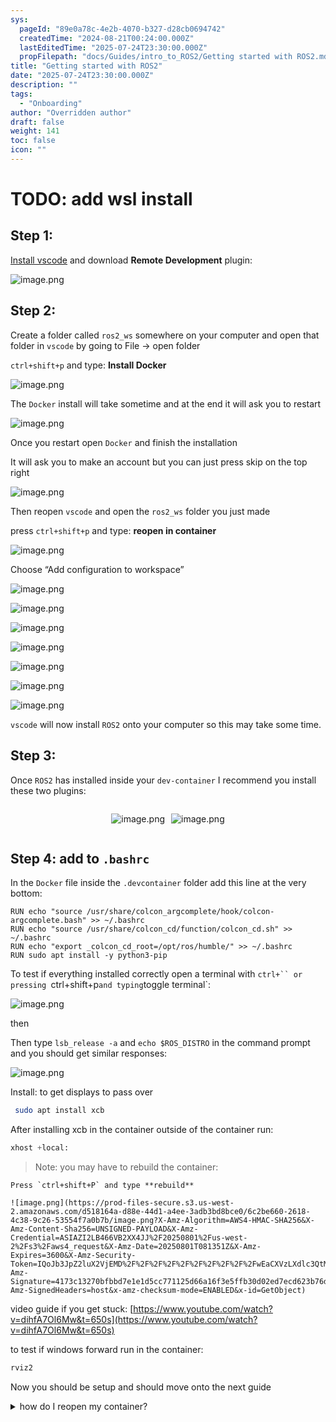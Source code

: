 ```yaml
---
sys:
  pageId: "89e0a78c-4e2b-4070-b327-d28cb0694742"
  createdTime: "2024-08-21T00:24:00.000Z"
  lastEditedTime: "2025-07-24T23:30:00.000Z"
  propFilepath: "docs/Guides/intro_to_ROS2/Getting started with ROS2.md"
title: "Getting started with ROS2"
date: "2025-07-24T23:30:00.000Z"
description: ""
tags:
  - "Onboarding"
author: "Overridden author"
draft: false
weight: 141
toc: false
icon: ""
---
```


# TODO: add wsl install

## Step 1:

[Install vscode](https://code.visualstudio.com/download) and download **Remote Development** plugin:

![image.png](https://prod-files-secure.s3.us-west-2.amazonaws.com/d518164a-d88e-44d1-a4ee-3adb3bd8bce0/efb52993-1881-4a40-b95e-6f020334f022/image.png?X-Amz-Algorithm=AWS4-HMAC-SHA256&X-Amz-Content-Sha256=UNSIGNED-PAYLOAD&X-Amz-Credential=ASIAZI2LB466Z3WCNAYY%2F20250801%2Fus-west-2%2Fs3%2Faws4_request&X-Amz-Date=20250801T081347Z&X-Amz-Expires=3600&X-Amz-Security-Token=IQoJb3JpZ2luX2VjEMD%2F%2F%2F%2F%2F%2F%2F%2F%2F%2FwEaCXVzLXdlc3QtMiJIMEYCIQCeB9jFchp8TkTUiJckculDu%2BfqF302PrrMJ2Fr6ipq7wIhAM1Mzn%2BHePdSoir5JD%2FtQjk7D2VmKhxIfIb%2F3MIz2xtJKogECOn%2F%2F%2F%2F%2F%2F%2F%2F%2F%2FwEQABoMNjM3NDIzMTgzODA1Igzky3kDnZYqPjhd7Qcq3AOkHDVKHRU90bIX7URwJM6ffwfNC2l2mly55S4WjEdqJcku%2BIZHQfTNMf9E6qKqg6Aa5WpSOOSw4oliS%2Fo%2B1iB8uxYanY5WxfVvrLPjoTSE4%2FqpTEFsUgxNtDu%2Fg3tQAYLBQgm3OKyoc2D9noKZ0JUChqNhmy0R%2FFN42ylSL2WaIH7xKq2%2B9fPgmTpXoszxdr61Wk7H2EoYIT6scqS4KySHAfjgQU9GZFLEKE6JObl1l5owcr3RYcf5liX6eWLQhgp2Xkwnz1buU%2BrRi0EQfePMy7SPhF4rh5yl3aDkS%2FPjlEUg%2BmLBshIDhx6zIOk0w2%2BgpS3Cyqco9112p0Rk4bdXD%2B2bXbJrG6SR4GLbJS62Yd5d47QUQq6WSkbBqyhwYb3GSVKxGJFFhXJq%2Fo3vpqifLrW6EIXudjDz9Vg5S2nR5P4SkiqVZcBFV2%2B2f25d23YE6D5Pbg68Zlabr1QOHgw1YlMnjOiJoPZjKE5l2sZC0hSVCu%2F%2F6o%2FDyCAml2wPBlxg6PaI2pgmno5zJmy3lPMgODtJmR6rS5loAbvE0g0wYvMCBkvawFM5nc2Ey2D0HQxipMj4UkaE9MPfhb8QG5BPkPTHhrMnLfjYOw0J6xbp%2FXTJHTXQXCY4kKRpijDC67HEBjqkAYNdWAvnAtfE9x%2FMB2ZUlRO97G2bV7XpuoWKtX%2FLBuGVa1atzYKbFs2IL5VZEo3x5d5Y5SUC1Z8GNbKgEWDyRzwhSq53o5FbBvsJ5pycXsrmHS%2BSqXAWnRPOwwj83HYwZF77YEC9mkQU1ExR7bnRTU1nzw3s%2FiKRoXBxHb%2FyPmFqgs9g37OyBDSTr8OAEVSJXmM3Qnk131GylOlnaBiDxraEQe%2Bp&X-Amz-Signature=5711f1cdc610a35ebb71dfee3650a6f5b69e3e9905ad556432fdd4a97ca1a1ac&X-Amz-SignedHeaders=host&x-amz-checksum-mode=ENABLED&x-id=GetObject)

## Step 2:

Create a folder called `ros2_ws` somewhere on your computer and open that folder in `vscode` by going to File → open folder 

`ctrl+shift+p` and type: **Install Docker**

![image.png](https://prod-files-secure.s3.us-west-2.amazonaws.com/d518164a-d88e-44d1-a4ee-3adb3bd8bce0/2269dc0e-1cd5-47ff-bceb-c04ad9b2eab0/image.png?X-Amz-Algorithm=AWS4-HMAC-SHA256&X-Amz-Content-Sha256=UNSIGNED-PAYLOAD&X-Amz-Credential=ASIAZI2LB466Z3WCNAYY%2F20250801%2Fus-west-2%2Fs3%2Faws4_request&X-Amz-Date=20250801T081347Z&X-Amz-Expires=3600&X-Amz-Security-Token=IQoJb3JpZ2luX2VjEMD%2F%2F%2F%2F%2F%2F%2F%2F%2F%2FwEaCXVzLXdlc3QtMiJIMEYCIQCeB9jFchp8TkTUiJckculDu%2BfqF302PrrMJ2Fr6ipq7wIhAM1Mzn%2BHePdSoir5JD%2FtQjk7D2VmKhxIfIb%2F3MIz2xtJKogECOn%2F%2F%2F%2F%2F%2F%2F%2F%2F%2FwEQABoMNjM3NDIzMTgzODA1Igzky3kDnZYqPjhd7Qcq3AOkHDVKHRU90bIX7URwJM6ffwfNC2l2mly55S4WjEdqJcku%2BIZHQfTNMf9E6qKqg6Aa5WpSOOSw4oliS%2Fo%2B1iB8uxYanY5WxfVvrLPjoTSE4%2FqpTEFsUgxNtDu%2Fg3tQAYLBQgm3OKyoc2D9noKZ0JUChqNhmy0R%2FFN42ylSL2WaIH7xKq2%2B9fPgmTpXoszxdr61Wk7H2EoYIT6scqS4KySHAfjgQU9GZFLEKE6JObl1l5owcr3RYcf5liX6eWLQhgp2Xkwnz1buU%2BrRi0EQfePMy7SPhF4rh5yl3aDkS%2FPjlEUg%2BmLBshIDhx6zIOk0w2%2BgpS3Cyqco9112p0Rk4bdXD%2B2bXbJrG6SR4GLbJS62Yd5d47QUQq6WSkbBqyhwYb3GSVKxGJFFhXJq%2Fo3vpqifLrW6EIXudjDz9Vg5S2nR5P4SkiqVZcBFV2%2B2f25d23YE6D5Pbg68Zlabr1QOHgw1YlMnjOiJoPZjKE5l2sZC0hSVCu%2F%2F6o%2FDyCAml2wPBlxg6PaI2pgmno5zJmy3lPMgODtJmR6rS5loAbvE0g0wYvMCBkvawFM5nc2Ey2D0HQxipMj4UkaE9MPfhb8QG5BPkPTHhrMnLfjYOw0J6xbp%2FXTJHTXQXCY4kKRpijDC67HEBjqkAYNdWAvnAtfE9x%2FMB2ZUlRO97G2bV7XpuoWKtX%2FLBuGVa1atzYKbFs2IL5VZEo3x5d5Y5SUC1Z8GNbKgEWDyRzwhSq53o5FbBvsJ5pycXsrmHS%2BSqXAWnRPOwwj83HYwZF77YEC9mkQU1ExR7bnRTU1nzw3s%2FiKRoXBxHb%2FyPmFqgs9g37OyBDSTr8OAEVSJXmM3Qnk131GylOlnaBiDxraEQe%2Bp&X-Amz-Signature=b574833d6f47537cbdb8958e290aacd95b111ccae2831fd2f17d4923bc98e0fb&X-Amz-SignedHeaders=host&x-amz-checksum-mode=ENABLED&x-id=GetObject)

The `Docker` install will take sometime and at the end it will ask you to restart

![image.png](https://prod-files-secure.s3.us-west-2.amazonaws.com/d518164a-d88e-44d1-a4ee-3adb3bd8bce0/ed233f78-be33-4b1f-b89c-9c346c0e961e/image.png?X-Amz-Algorithm=AWS4-HMAC-SHA256&X-Amz-Content-Sha256=UNSIGNED-PAYLOAD&X-Amz-Credential=ASIAZI2LB466Z3WCNAYY%2F20250801%2Fus-west-2%2Fs3%2Faws4_request&X-Amz-Date=20250801T081347Z&X-Amz-Expires=3600&X-Amz-Security-Token=IQoJb3JpZ2luX2VjEMD%2F%2F%2F%2F%2F%2F%2F%2F%2F%2FwEaCXVzLXdlc3QtMiJIMEYCIQCeB9jFchp8TkTUiJckculDu%2BfqF302PrrMJ2Fr6ipq7wIhAM1Mzn%2BHePdSoir5JD%2FtQjk7D2VmKhxIfIb%2F3MIz2xtJKogECOn%2F%2F%2F%2F%2F%2F%2F%2F%2F%2FwEQABoMNjM3NDIzMTgzODA1Igzky3kDnZYqPjhd7Qcq3AOkHDVKHRU90bIX7URwJM6ffwfNC2l2mly55S4WjEdqJcku%2BIZHQfTNMf9E6qKqg6Aa5WpSOOSw4oliS%2Fo%2B1iB8uxYanY5WxfVvrLPjoTSE4%2FqpTEFsUgxNtDu%2Fg3tQAYLBQgm3OKyoc2D9noKZ0JUChqNhmy0R%2FFN42ylSL2WaIH7xKq2%2B9fPgmTpXoszxdr61Wk7H2EoYIT6scqS4KySHAfjgQU9GZFLEKE6JObl1l5owcr3RYcf5liX6eWLQhgp2Xkwnz1buU%2BrRi0EQfePMy7SPhF4rh5yl3aDkS%2FPjlEUg%2BmLBshIDhx6zIOk0w2%2BgpS3Cyqco9112p0Rk4bdXD%2B2bXbJrG6SR4GLbJS62Yd5d47QUQq6WSkbBqyhwYb3GSVKxGJFFhXJq%2Fo3vpqifLrW6EIXudjDz9Vg5S2nR5P4SkiqVZcBFV2%2B2f25d23YE6D5Pbg68Zlabr1QOHgw1YlMnjOiJoPZjKE5l2sZC0hSVCu%2F%2F6o%2FDyCAml2wPBlxg6PaI2pgmno5zJmy3lPMgODtJmR6rS5loAbvE0g0wYvMCBkvawFM5nc2Ey2D0HQxipMj4UkaE9MPfhb8QG5BPkPTHhrMnLfjYOw0J6xbp%2FXTJHTXQXCY4kKRpijDC67HEBjqkAYNdWAvnAtfE9x%2FMB2ZUlRO97G2bV7XpuoWKtX%2FLBuGVa1atzYKbFs2IL5VZEo3x5d5Y5SUC1Z8GNbKgEWDyRzwhSq53o5FbBvsJ5pycXsrmHS%2BSqXAWnRPOwwj83HYwZF77YEC9mkQU1ExR7bnRTU1nzw3s%2FiKRoXBxHb%2FyPmFqgs9g37OyBDSTr8OAEVSJXmM3Qnk131GylOlnaBiDxraEQe%2Bp&X-Amz-Signature=4ef6dc7259dbfb22fe18e830af9f085cb82b1770cd9b933ff535cb0098da24a7&X-Amz-SignedHeaders=host&x-amz-checksum-mode=ENABLED&x-id=GetObject)

Once you restart open `Docker` and finish the installation

It will ask you to make an account but you can just press skip on the top right

![image.png](https://prod-files-secure.s3.us-west-2.amazonaws.com/d518164a-d88e-44d1-a4ee-3adb3bd8bce0/21010ad9-1659-4fd9-9f59-9932a09b2a3d/image.png?X-Amz-Algorithm=AWS4-HMAC-SHA256&X-Amz-Content-Sha256=UNSIGNED-PAYLOAD&X-Amz-Credential=ASIAZI2LB466Z3WCNAYY%2F20250801%2Fus-west-2%2Fs3%2Faws4_request&X-Amz-Date=20250801T081347Z&X-Amz-Expires=3600&X-Amz-Security-Token=IQoJb3JpZ2luX2VjEMD%2F%2F%2F%2F%2F%2F%2F%2F%2F%2FwEaCXVzLXdlc3QtMiJIMEYCIQCeB9jFchp8TkTUiJckculDu%2BfqF302PrrMJ2Fr6ipq7wIhAM1Mzn%2BHePdSoir5JD%2FtQjk7D2VmKhxIfIb%2F3MIz2xtJKogECOn%2F%2F%2F%2F%2F%2F%2F%2F%2F%2FwEQABoMNjM3NDIzMTgzODA1Igzky3kDnZYqPjhd7Qcq3AOkHDVKHRU90bIX7URwJM6ffwfNC2l2mly55S4WjEdqJcku%2BIZHQfTNMf9E6qKqg6Aa5WpSOOSw4oliS%2Fo%2B1iB8uxYanY5WxfVvrLPjoTSE4%2FqpTEFsUgxNtDu%2Fg3tQAYLBQgm3OKyoc2D9noKZ0JUChqNhmy0R%2FFN42ylSL2WaIH7xKq2%2B9fPgmTpXoszxdr61Wk7H2EoYIT6scqS4KySHAfjgQU9GZFLEKE6JObl1l5owcr3RYcf5liX6eWLQhgp2Xkwnz1buU%2BrRi0EQfePMy7SPhF4rh5yl3aDkS%2FPjlEUg%2BmLBshIDhx6zIOk0w2%2BgpS3Cyqco9112p0Rk4bdXD%2B2bXbJrG6SR4GLbJS62Yd5d47QUQq6WSkbBqyhwYb3GSVKxGJFFhXJq%2Fo3vpqifLrW6EIXudjDz9Vg5S2nR5P4SkiqVZcBFV2%2B2f25d23YE6D5Pbg68Zlabr1QOHgw1YlMnjOiJoPZjKE5l2sZC0hSVCu%2F%2F6o%2FDyCAml2wPBlxg6PaI2pgmno5zJmy3lPMgODtJmR6rS5loAbvE0g0wYvMCBkvawFM5nc2Ey2D0HQxipMj4UkaE9MPfhb8QG5BPkPTHhrMnLfjYOw0J6xbp%2FXTJHTXQXCY4kKRpijDC67HEBjqkAYNdWAvnAtfE9x%2FMB2ZUlRO97G2bV7XpuoWKtX%2FLBuGVa1atzYKbFs2IL5VZEo3x5d5Y5SUC1Z8GNbKgEWDyRzwhSq53o5FbBvsJ5pycXsrmHS%2BSqXAWnRPOwwj83HYwZF77YEC9mkQU1ExR7bnRTU1nzw3s%2FiKRoXBxHb%2FyPmFqgs9g37OyBDSTr8OAEVSJXmM3Qnk131GylOlnaBiDxraEQe%2Bp&X-Amz-Signature=5752df560d6238bc27ef7760fe3d653cab4ac779a362ca121bde5e83f2cd080b&X-Amz-SignedHeaders=host&x-amz-checksum-mode=ENABLED&x-id=GetObject)

Then reopen `vscode` and open the `ros2_ws` folder you just made

press `ctrl+shift+p` and type: **reopen in container**

![image.png](https://prod-files-secure.s3.us-west-2.amazonaws.com/d518164a-d88e-44d1-a4ee-3adb3bd8bce0/4e93b8c2-41ad-488c-8095-c74205196118/image.png?X-Amz-Algorithm=AWS4-HMAC-SHA256&X-Amz-Content-Sha256=UNSIGNED-PAYLOAD&X-Amz-Credential=ASIAZI2LB466Z3WCNAYY%2F20250801%2Fus-west-2%2Fs3%2Faws4_request&X-Amz-Date=20250801T081347Z&X-Amz-Expires=3600&X-Amz-Security-Token=IQoJb3JpZ2luX2VjEMD%2F%2F%2F%2F%2F%2F%2F%2F%2F%2FwEaCXVzLXdlc3QtMiJIMEYCIQCeB9jFchp8TkTUiJckculDu%2BfqF302PrrMJ2Fr6ipq7wIhAM1Mzn%2BHePdSoir5JD%2FtQjk7D2VmKhxIfIb%2F3MIz2xtJKogECOn%2F%2F%2F%2F%2F%2F%2F%2F%2F%2FwEQABoMNjM3NDIzMTgzODA1Igzky3kDnZYqPjhd7Qcq3AOkHDVKHRU90bIX7URwJM6ffwfNC2l2mly55S4WjEdqJcku%2BIZHQfTNMf9E6qKqg6Aa5WpSOOSw4oliS%2Fo%2B1iB8uxYanY5WxfVvrLPjoTSE4%2FqpTEFsUgxNtDu%2Fg3tQAYLBQgm3OKyoc2D9noKZ0JUChqNhmy0R%2FFN42ylSL2WaIH7xKq2%2B9fPgmTpXoszxdr61Wk7H2EoYIT6scqS4KySHAfjgQU9GZFLEKE6JObl1l5owcr3RYcf5liX6eWLQhgp2Xkwnz1buU%2BrRi0EQfePMy7SPhF4rh5yl3aDkS%2FPjlEUg%2BmLBshIDhx6zIOk0w2%2BgpS3Cyqco9112p0Rk4bdXD%2B2bXbJrG6SR4GLbJS62Yd5d47QUQq6WSkbBqyhwYb3GSVKxGJFFhXJq%2Fo3vpqifLrW6EIXudjDz9Vg5S2nR5P4SkiqVZcBFV2%2B2f25d23YE6D5Pbg68Zlabr1QOHgw1YlMnjOiJoPZjKE5l2sZC0hSVCu%2F%2F6o%2FDyCAml2wPBlxg6PaI2pgmno5zJmy3lPMgODtJmR6rS5loAbvE0g0wYvMCBkvawFM5nc2Ey2D0HQxipMj4UkaE9MPfhb8QG5BPkPTHhrMnLfjYOw0J6xbp%2FXTJHTXQXCY4kKRpijDC67HEBjqkAYNdWAvnAtfE9x%2FMB2ZUlRO97G2bV7XpuoWKtX%2FLBuGVa1atzYKbFs2IL5VZEo3x5d5Y5SUC1Z8GNbKgEWDyRzwhSq53o5FbBvsJ5pycXsrmHS%2BSqXAWnRPOwwj83HYwZF77YEC9mkQU1ExR7bnRTU1nzw3s%2FiKRoXBxHb%2FyPmFqgs9g37OyBDSTr8OAEVSJXmM3Qnk131GylOlnaBiDxraEQe%2Bp&X-Amz-Signature=2c8d8b484e249adec063727006db269470f02b235f71f908a262924fe7ace0e2&X-Amz-SignedHeaders=host&x-amz-checksum-mode=ENABLED&x-id=GetObject)

Choose “Add configuration to workspace”

![image.png](https://prod-files-secure.s3.us-west-2.amazonaws.com/d518164a-d88e-44d1-a4ee-3adb3bd8bce0/9560b282-5060-4989-ba37-97e7b2c22476/image.png?X-Amz-Algorithm=AWS4-HMAC-SHA256&X-Amz-Content-Sha256=UNSIGNED-PAYLOAD&X-Amz-Credential=ASIAZI2LB466Z3WCNAYY%2F20250801%2Fus-west-2%2Fs3%2Faws4_request&X-Amz-Date=20250801T081347Z&X-Amz-Expires=3600&X-Amz-Security-Token=IQoJb3JpZ2luX2VjEMD%2F%2F%2F%2F%2F%2F%2F%2F%2F%2FwEaCXVzLXdlc3QtMiJIMEYCIQCeB9jFchp8TkTUiJckculDu%2BfqF302PrrMJ2Fr6ipq7wIhAM1Mzn%2BHePdSoir5JD%2FtQjk7D2VmKhxIfIb%2F3MIz2xtJKogECOn%2F%2F%2F%2F%2F%2F%2F%2F%2F%2FwEQABoMNjM3NDIzMTgzODA1Igzky3kDnZYqPjhd7Qcq3AOkHDVKHRU90bIX7URwJM6ffwfNC2l2mly55S4WjEdqJcku%2BIZHQfTNMf9E6qKqg6Aa5WpSOOSw4oliS%2Fo%2B1iB8uxYanY5WxfVvrLPjoTSE4%2FqpTEFsUgxNtDu%2Fg3tQAYLBQgm3OKyoc2D9noKZ0JUChqNhmy0R%2FFN42ylSL2WaIH7xKq2%2B9fPgmTpXoszxdr61Wk7H2EoYIT6scqS4KySHAfjgQU9GZFLEKE6JObl1l5owcr3RYcf5liX6eWLQhgp2Xkwnz1buU%2BrRi0EQfePMy7SPhF4rh5yl3aDkS%2FPjlEUg%2BmLBshIDhx6zIOk0w2%2BgpS3Cyqco9112p0Rk4bdXD%2B2bXbJrG6SR4GLbJS62Yd5d47QUQq6WSkbBqyhwYb3GSVKxGJFFhXJq%2Fo3vpqifLrW6EIXudjDz9Vg5S2nR5P4SkiqVZcBFV2%2B2f25d23YE6D5Pbg68Zlabr1QOHgw1YlMnjOiJoPZjKE5l2sZC0hSVCu%2F%2F6o%2FDyCAml2wPBlxg6PaI2pgmno5zJmy3lPMgODtJmR6rS5loAbvE0g0wYvMCBkvawFM5nc2Ey2D0HQxipMj4UkaE9MPfhb8QG5BPkPTHhrMnLfjYOw0J6xbp%2FXTJHTXQXCY4kKRpijDC67HEBjqkAYNdWAvnAtfE9x%2FMB2ZUlRO97G2bV7XpuoWKtX%2FLBuGVa1atzYKbFs2IL5VZEo3x5d5Y5SUC1Z8GNbKgEWDyRzwhSq53o5FbBvsJ5pycXsrmHS%2BSqXAWnRPOwwj83HYwZF77YEC9mkQU1ExR7bnRTU1nzw3s%2FiKRoXBxHb%2FyPmFqgs9g37OyBDSTr8OAEVSJXmM3Qnk131GylOlnaBiDxraEQe%2Bp&X-Amz-Signature=4e0af11132b4d25b272ed9ba8566739b50bdbea11d732d73729f4cb529b3f8e9&X-Amz-SignedHeaders=host&x-amz-checksum-mode=ENABLED&x-id=GetObject)

![image.png](https://prod-files-secure.s3.us-west-2.amazonaws.com/d518164a-d88e-44d1-a4ee-3adb3bd8bce0/2ee63f81-886b-48e8-a553-dc6e5eac99e4/image.png?X-Amz-Algorithm=AWS4-HMAC-SHA256&X-Amz-Content-Sha256=UNSIGNED-PAYLOAD&X-Amz-Credential=ASIAZI2LB466Z3WCNAYY%2F20250801%2Fus-west-2%2Fs3%2Faws4_request&X-Amz-Date=20250801T081347Z&X-Amz-Expires=3600&X-Amz-Security-Token=IQoJb3JpZ2luX2VjEMD%2F%2F%2F%2F%2F%2F%2F%2F%2F%2FwEaCXVzLXdlc3QtMiJIMEYCIQCeB9jFchp8TkTUiJckculDu%2BfqF302PrrMJ2Fr6ipq7wIhAM1Mzn%2BHePdSoir5JD%2FtQjk7D2VmKhxIfIb%2F3MIz2xtJKogECOn%2F%2F%2F%2F%2F%2F%2F%2F%2F%2FwEQABoMNjM3NDIzMTgzODA1Igzky3kDnZYqPjhd7Qcq3AOkHDVKHRU90bIX7URwJM6ffwfNC2l2mly55S4WjEdqJcku%2BIZHQfTNMf9E6qKqg6Aa5WpSOOSw4oliS%2Fo%2B1iB8uxYanY5WxfVvrLPjoTSE4%2FqpTEFsUgxNtDu%2Fg3tQAYLBQgm3OKyoc2D9noKZ0JUChqNhmy0R%2FFN42ylSL2WaIH7xKq2%2B9fPgmTpXoszxdr61Wk7H2EoYIT6scqS4KySHAfjgQU9GZFLEKE6JObl1l5owcr3RYcf5liX6eWLQhgp2Xkwnz1buU%2BrRi0EQfePMy7SPhF4rh5yl3aDkS%2FPjlEUg%2BmLBshIDhx6zIOk0w2%2BgpS3Cyqco9112p0Rk4bdXD%2B2bXbJrG6SR4GLbJS62Yd5d47QUQq6WSkbBqyhwYb3GSVKxGJFFhXJq%2Fo3vpqifLrW6EIXudjDz9Vg5S2nR5P4SkiqVZcBFV2%2B2f25d23YE6D5Pbg68Zlabr1QOHgw1YlMnjOiJoPZjKE5l2sZC0hSVCu%2F%2F6o%2FDyCAml2wPBlxg6PaI2pgmno5zJmy3lPMgODtJmR6rS5loAbvE0g0wYvMCBkvawFM5nc2Ey2D0HQxipMj4UkaE9MPfhb8QG5BPkPTHhrMnLfjYOw0J6xbp%2FXTJHTXQXCY4kKRpijDC67HEBjqkAYNdWAvnAtfE9x%2FMB2ZUlRO97G2bV7XpuoWKtX%2FLBuGVa1atzYKbFs2IL5VZEo3x5d5Y5SUC1Z8GNbKgEWDyRzwhSq53o5FbBvsJ5pycXsrmHS%2BSqXAWnRPOwwj83HYwZF77YEC9mkQU1ExR7bnRTU1nzw3s%2FiKRoXBxHb%2FyPmFqgs9g37OyBDSTr8OAEVSJXmM3Qnk131GylOlnaBiDxraEQe%2Bp&X-Amz-Signature=b3e178d77ef0f2019c58b85ac5de12f67204c28851d193789c3794088e92c011&X-Amz-SignedHeaders=host&x-amz-checksum-mode=ENABLED&x-id=GetObject)

![image.png](https://prod-files-secure.s3.us-west-2.amazonaws.com/d518164a-d88e-44d1-a4ee-3adb3bd8bce0/e0fd626c-c8b6-4b2c-95d1-fa4c26514504/image.png?X-Amz-Algorithm=AWS4-HMAC-SHA256&X-Amz-Content-Sha256=UNSIGNED-PAYLOAD&X-Amz-Credential=ASIAZI2LB466Z3WCNAYY%2F20250801%2Fus-west-2%2Fs3%2Faws4_request&X-Amz-Date=20250801T081347Z&X-Amz-Expires=3600&X-Amz-Security-Token=IQoJb3JpZ2luX2VjEMD%2F%2F%2F%2F%2F%2F%2F%2F%2F%2FwEaCXVzLXdlc3QtMiJIMEYCIQCeB9jFchp8TkTUiJckculDu%2BfqF302PrrMJ2Fr6ipq7wIhAM1Mzn%2BHePdSoir5JD%2FtQjk7D2VmKhxIfIb%2F3MIz2xtJKogECOn%2F%2F%2F%2F%2F%2F%2F%2F%2F%2FwEQABoMNjM3NDIzMTgzODA1Igzky3kDnZYqPjhd7Qcq3AOkHDVKHRU90bIX7URwJM6ffwfNC2l2mly55S4WjEdqJcku%2BIZHQfTNMf9E6qKqg6Aa5WpSOOSw4oliS%2Fo%2B1iB8uxYanY5WxfVvrLPjoTSE4%2FqpTEFsUgxNtDu%2Fg3tQAYLBQgm3OKyoc2D9noKZ0JUChqNhmy0R%2FFN42ylSL2WaIH7xKq2%2B9fPgmTpXoszxdr61Wk7H2EoYIT6scqS4KySHAfjgQU9GZFLEKE6JObl1l5owcr3RYcf5liX6eWLQhgp2Xkwnz1buU%2BrRi0EQfePMy7SPhF4rh5yl3aDkS%2FPjlEUg%2BmLBshIDhx6zIOk0w2%2BgpS3Cyqco9112p0Rk4bdXD%2B2bXbJrG6SR4GLbJS62Yd5d47QUQq6WSkbBqyhwYb3GSVKxGJFFhXJq%2Fo3vpqifLrW6EIXudjDz9Vg5S2nR5P4SkiqVZcBFV2%2B2f25d23YE6D5Pbg68Zlabr1QOHgw1YlMnjOiJoPZjKE5l2sZC0hSVCu%2F%2F6o%2FDyCAml2wPBlxg6PaI2pgmno5zJmy3lPMgODtJmR6rS5loAbvE0g0wYvMCBkvawFM5nc2Ey2D0HQxipMj4UkaE9MPfhb8QG5BPkPTHhrMnLfjYOw0J6xbp%2FXTJHTXQXCY4kKRpijDC67HEBjqkAYNdWAvnAtfE9x%2FMB2ZUlRO97G2bV7XpuoWKtX%2FLBuGVa1atzYKbFs2IL5VZEo3x5d5Y5SUC1Z8GNbKgEWDyRzwhSq53o5FbBvsJ5pycXsrmHS%2BSqXAWnRPOwwj83HYwZF77YEC9mkQU1ExR7bnRTU1nzw3s%2FiKRoXBxHb%2FyPmFqgs9g37OyBDSTr8OAEVSJXmM3Qnk131GylOlnaBiDxraEQe%2Bp&X-Amz-Signature=3295770a5c5a4006eb7833a79f40cd49db4b9b75017e9b4b7277db791ca17c2c&X-Amz-SignedHeaders=host&x-amz-checksum-mode=ENABLED&x-id=GetObject)

![image.png](https://prod-files-secure.s3.us-west-2.amazonaws.com/d518164a-d88e-44d1-a4ee-3adb3bd8bce0/a2e13f50-d2ab-4719-a4c2-7ced634bfc9d/image.png?X-Amz-Algorithm=AWS4-HMAC-SHA256&X-Amz-Content-Sha256=UNSIGNED-PAYLOAD&X-Amz-Credential=ASIAZI2LB466Z3WCNAYY%2F20250801%2Fus-west-2%2Fs3%2Faws4_request&X-Amz-Date=20250801T081347Z&X-Amz-Expires=3600&X-Amz-Security-Token=IQoJb3JpZ2luX2VjEMD%2F%2F%2F%2F%2F%2F%2F%2F%2F%2FwEaCXVzLXdlc3QtMiJIMEYCIQCeB9jFchp8TkTUiJckculDu%2BfqF302PrrMJ2Fr6ipq7wIhAM1Mzn%2BHePdSoir5JD%2FtQjk7D2VmKhxIfIb%2F3MIz2xtJKogECOn%2F%2F%2F%2F%2F%2F%2F%2F%2F%2FwEQABoMNjM3NDIzMTgzODA1Igzky3kDnZYqPjhd7Qcq3AOkHDVKHRU90bIX7URwJM6ffwfNC2l2mly55S4WjEdqJcku%2BIZHQfTNMf9E6qKqg6Aa5WpSOOSw4oliS%2Fo%2B1iB8uxYanY5WxfVvrLPjoTSE4%2FqpTEFsUgxNtDu%2Fg3tQAYLBQgm3OKyoc2D9noKZ0JUChqNhmy0R%2FFN42ylSL2WaIH7xKq2%2B9fPgmTpXoszxdr61Wk7H2EoYIT6scqS4KySHAfjgQU9GZFLEKE6JObl1l5owcr3RYcf5liX6eWLQhgp2Xkwnz1buU%2BrRi0EQfePMy7SPhF4rh5yl3aDkS%2FPjlEUg%2BmLBshIDhx6zIOk0w2%2BgpS3Cyqco9112p0Rk4bdXD%2B2bXbJrG6SR4GLbJS62Yd5d47QUQq6WSkbBqyhwYb3GSVKxGJFFhXJq%2Fo3vpqifLrW6EIXudjDz9Vg5S2nR5P4SkiqVZcBFV2%2B2f25d23YE6D5Pbg68Zlabr1QOHgw1YlMnjOiJoPZjKE5l2sZC0hSVCu%2F%2F6o%2FDyCAml2wPBlxg6PaI2pgmno5zJmy3lPMgODtJmR6rS5loAbvE0g0wYvMCBkvawFM5nc2Ey2D0HQxipMj4UkaE9MPfhb8QG5BPkPTHhrMnLfjYOw0J6xbp%2FXTJHTXQXCY4kKRpijDC67HEBjqkAYNdWAvnAtfE9x%2FMB2ZUlRO97G2bV7XpuoWKtX%2FLBuGVa1atzYKbFs2IL5VZEo3x5d5Y5SUC1Z8GNbKgEWDyRzwhSq53o5FbBvsJ5pycXsrmHS%2BSqXAWnRPOwwj83HYwZF77YEC9mkQU1ExR7bnRTU1nzw3s%2FiKRoXBxHb%2FyPmFqgs9g37OyBDSTr8OAEVSJXmM3Qnk131GylOlnaBiDxraEQe%2Bp&X-Amz-Signature=c536719cb53d761a4ac826c9aefd39152bc483271b6012a3f1c9cdd0d8886081&X-Amz-SignedHeaders=host&x-amz-checksum-mode=ENABLED&x-id=GetObject)

![image.png](https://prod-files-secure.s3.us-west-2.amazonaws.com/d518164a-d88e-44d1-a4ee-3adb3bd8bce0/6cc478ad-aaba-4bf7-9fcc-403277ab896c/image.png?X-Amz-Algorithm=AWS4-HMAC-SHA256&X-Amz-Content-Sha256=UNSIGNED-PAYLOAD&X-Amz-Credential=ASIAZI2LB466Z3WCNAYY%2F20250801%2Fus-west-2%2Fs3%2Faws4_request&X-Amz-Date=20250801T081347Z&X-Amz-Expires=3600&X-Amz-Security-Token=IQoJb3JpZ2luX2VjEMD%2F%2F%2F%2F%2F%2F%2F%2F%2F%2FwEaCXVzLXdlc3QtMiJIMEYCIQCeB9jFchp8TkTUiJckculDu%2BfqF302PrrMJ2Fr6ipq7wIhAM1Mzn%2BHePdSoir5JD%2FtQjk7D2VmKhxIfIb%2F3MIz2xtJKogECOn%2F%2F%2F%2F%2F%2F%2F%2F%2F%2FwEQABoMNjM3NDIzMTgzODA1Igzky3kDnZYqPjhd7Qcq3AOkHDVKHRU90bIX7URwJM6ffwfNC2l2mly55S4WjEdqJcku%2BIZHQfTNMf9E6qKqg6Aa5WpSOOSw4oliS%2Fo%2B1iB8uxYanY5WxfVvrLPjoTSE4%2FqpTEFsUgxNtDu%2Fg3tQAYLBQgm3OKyoc2D9noKZ0JUChqNhmy0R%2FFN42ylSL2WaIH7xKq2%2B9fPgmTpXoszxdr61Wk7H2EoYIT6scqS4KySHAfjgQU9GZFLEKE6JObl1l5owcr3RYcf5liX6eWLQhgp2Xkwnz1buU%2BrRi0EQfePMy7SPhF4rh5yl3aDkS%2FPjlEUg%2BmLBshIDhx6zIOk0w2%2BgpS3Cyqco9112p0Rk4bdXD%2B2bXbJrG6SR4GLbJS62Yd5d47QUQq6WSkbBqyhwYb3GSVKxGJFFhXJq%2Fo3vpqifLrW6EIXudjDz9Vg5S2nR5P4SkiqVZcBFV2%2B2f25d23YE6D5Pbg68Zlabr1QOHgw1YlMnjOiJoPZjKE5l2sZC0hSVCu%2F%2F6o%2FDyCAml2wPBlxg6PaI2pgmno5zJmy3lPMgODtJmR6rS5loAbvE0g0wYvMCBkvawFM5nc2Ey2D0HQxipMj4UkaE9MPfhb8QG5BPkPTHhrMnLfjYOw0J6xbp%2FXTJHTXQXCY4kKRpijDC67HEBjqkAYNdWAvnAtfE9x%2FMB2ZUlRO97G2bV7XpuoWKtX%2FLBuGVa1atzYKbFs2IL5VZEo3x5d5Y5SUC1Z8GNbKgEWDyRzwhSq53o5FbBvsJ5pycXsrmHS%2BSqXAWnRPOwwj83HYwZF77YEC9mkQU1ExR7bnRTU1nzw3s%2FiKRoXBxHb%2FyPmFqgs9g37OyBDSTr8OAEVSJXmM3Qnk131GylOlnaBiDxraEQe%2Bp&X-Amz-Signature=cac48a14b70b2fc36e5db8005dc47f5baa0629ed625fcfc2ac0398aad8f9f441&X-Amz-SignedHeaders=host&x-amz-checksum-mode=ENABLED&x-id=GetObject)

![image.png](https://prod-files-secure.s3.us-west-2.amazonaws.com/d518164a-d88e-44d1-a4ee-3adb3bd8bce0/53255b28-f75e-430f-b9e3-c0ac8577e42b/image.png?X-Amz-Algorithm=AWS4-HMAC-SHA256&X-Amz-Content-Sha256=UNSIGNED-PAYLOAD&X-Amz-Credential=ASIAZI2LB466Z3WCNAYY%2F20250801%2Fus-west-2%2Fs3%2Faws4_request&X-Amz-Date=20250801T081347Z&X-Amz-Expires=3600&X-Amz-Security-Token=IQoJb3JpZ2luX2VjEMD%2F%2F%2F%2F%2F%2F%2F%2F%2F%2FwEaCXVzLXdlc3QtMiJIMEYCIQCeB9jFchp8TkTUiJckculDu%2BfqF302PrrMJ2Fr6ipq7wIhAM1Mzn%2BHePdSoir5JD%2FtQjk7D2VmKhxIfIb%2F3MIz2xtJKogECOn%2F%2F%2F%2F%2F%2F%2F%2F%2F%2FwEQABoMNjM3NDIzMTgzODA1Igzky3kDnZYqPjhd7Qcq3AOkHDVKHRU90bIX7URwJM6ffwfNC2l2mly55S4WjEdqJcku%2BIZHQfTNMf9E6qKqg6Aa5WpSOOSw4oliS%2Fo%2B1iB8uxYanY5WxfVvrLPjoTSE4%2FqpTEFsUgxNtDu%2Fg3tQAYLBQgm3OKyoc2D9noKZ0JUChqNhmy0R%2FFN42ylSL2WaIH7xKq2%2B9fPgmTpXoszxdr61Wk7H2EoYIT6scqS4KySHAfjgQU9GZFLEKE6JObl1l5owcr3RYcf5liX6eWLQhgp2Xkwnz1buU%2BrRi0EQfePMy7SPhF4rh5yl3aDkS%2FPjlEUg%2BmLBshIDhx6zIOk0w2%2BgpS3Cyqco9112p0Rk4bdXD%2B2bXbJrG6SR4GLbJS62Yd5d47QUQq6WSkbBqyhwYb3GSVKxGJFFhXJq%2Fo3vpqifLrW6EIXudjDz9Vg5S2nR5P4SkiqVZcBFV2%2B2f25d23YE6D5Pbg68Zlabr1QOHgw1YlMnjOiJoPZjKE5l2sZC0hSVCu%2F%2F6o%2FDyCAml2wPBlxg6PaI2pgmno5zJmy3lPMgODtJmR6rS5loAbvE0g0wYvMCBkvawFM5nc2Ey2D0HQxipMj4UkaE9MPfhb8QG5BPkPTHhrMnLfjYOw0J6xbp%2FXTJHTXQXCY4kKRpijDC67HEBjqkAYNdWAvnAtfE9x%2FMB2ZUlRO97G2bV7XpuoWKtX%2FLBuGVa1atzYKbFs2IL5VZEo3x5d5Y5SUC1Z8GNbKgEWDyRzwhSq53o5FbBvsJ5pycXsrmHS%2BSqXAWnRPOwwj83HYwZF77YEC9mkQU1ExR7bnRTU1nzw3s%2FiKRoXBxHb%2FyPmFqgs9g37OyBDSTr8OAEVSJXmM3Qnk131GylOlnaBiDxraEQe%2Bp&X-Amz-Signature=533cac0609ab6415ac2c4add647cf7239462f516ef0b557e27f37bd436b5f446&X-Amz-SignedHeaders=host&x-amz-checksum-mode=ENABLED&x-id=GetObject)

![image.png](https://prod-files-secure.s3.us-west-2.amazonaws.com/d518164a-d88e-44d1-a4ee-3adb3bd8bce0/7c562767-5af9-4ffb-97d1-327bcdf4ee00/image.png?X-Amz-Algorithm=AWS4-HMAC-SHA256&X-Amz-Content-Sha256=UNSIGNED-PAYLOAD&X-Amz-Credential=ASIAZI2LB466Z3WCNAYY%2F20250801%2Fus-west-2%2Fs3%2Faws4_request&X-Amz-Date=20250801T081347Z&X-Amz-Expires=3600&X-Amz-Security-Token=IQoJb3JpZ2luX2VjEMD%2F%2F%2F%2F%2F%2F%2F%2F%2F%2FwEaCXVzLXdlc3QtMiJIMEYCIQCeB9jFchp8TkTUiJckculDu%2BfqF302PrrMJ2Fr6ipq7wIhAM1Mzn%2BHePdSoir5JD%2FtQjk7D2VmKhxIfIb%2F3MIz2xtJKogECOn%2F%2F%2F%2F%2F%2F%2F%2F%2F%2FwEQABoMNjM3NDIzMTgzODA1Igzky3kDnZYqPjhd7Qcq3AOkHDVKHRU90bIX7URwJM6ffwfNC2l2mly55S4WjEdqJcku%2BIZHQfTNMf9E6qKqg6Aa5WpSOOSw4oliS%2Fo%2B1iB8uxYanY5WxfVvrLPjoTSE4%2FqpTEFsUgxNtDu%2Fg3tQAYLBQgm3OKyoc2D9noKZ0JUChqNhmy0R%2FFN42ylSL2WaIH7xKq2%2B9fPgmTpXoszxdr61Wk7H2EoYIT6scqS4KySHAfjgQU9GZFLEKE6JObl1l5owcr3RYcf5liX6eWLQhgp2Xkwnz1buU%2BrRi0EQfePMy7SPhF4rh5yl3aDkS%2FPjlEUg%2BmLBshIDhx6zIOk0w2%2BgpS3Cyqco9112p0Rk4bdXD%2B2bXbJrG6SR4GLbJS62Yd5d47QUQq6WSkbBqyhwYb3GSVKxGJFFhXJq%2Fo3vpqifLrW6EIXudjDz9Vg5S2nR5P4SkiqVZcBFV2%2B2f25d23YE6D5Pbg68Zlabr1QOHgw1YlMnjOiJoPZjKE5l2sZC0hSVCu%2F%2F6o%2FDyCAml2wPBlxg6PaI2pgmno5zJmy3lPMgODtJmR6rS5loAbvE0g0wYvMCBkvawFM5nc2Ey2D0HQxipMj4UkaE9MPfhb8QG5BPkPTHhrMnLfjYOw0J6xbp%2FXTJHTXQXCY4kKRpijDC67HEBjqkAYNdWAvnAtfE9x%2FMB2ZUlRO97G2bV7XpuoWKtX%2FLBuGVa1atzYKbFs2IL5VZEo3x5d5Y5SUC1Z8GNbKgEWDyRzwhSq53o5FbBvsJ5pycXsrmHS%2BSqXAWnRPOwwj83HYwZF77YEC9mkQU1ExR7bnRTU1nzw3s%2FiKRoXBxHb%2FyPmFqgs9g37OyBDSTr8OAEVSJXmM3Qnk131GylOlnaBiDxraEQe%2Bp&X-Amz-Signature=24533b23bbde50b8e18a099e9800a8b4d3e8140cf7c5585865c2c80cb207eb63&X-Amz-SignedHeaders=host&x-amz-checksum-mode=ENABLED&x-id=GetObject)

`vscode` will now install `ROS2` onto your computer so this may take some time.

## Step 3:

Once `ROS2` has installed inside your `dev-container` I recommend you install these two plugins:

<div style="display: flex;flex-direction: row; column-gap:10px; max-width: 630px;justify-content: center;">
<div>

![image.png](https://prod-files-secure.s3.us-west-2.amazonaws.com/d518164a-d88e-44d1-a4ee-3adb3bd8bce0/3fc3d550-5a54-4ba1-ba6b-faa01cdb7369/image.png?X-Amz-Algorithm=AWS4-HMAC-SHA256&X-Amz-Content-Sha256=UNSIGNED-PAYLOAD&X-Amz-Credential=ASIAZI2LB466Y3WWNGFN%2F20250801%2Fus-west-2%2Fs3%2Faws4_request&X-Amz-Date=20250801T081350Z&X-Amz-Expires=3600&X-Amz-Security-Token=IQoJb3JpZ2luX2VjEMD%2F%2F%2F%2F%2F%2F%2F%2F%2F%2FwEaCXVzLXdlc3QtMiJIMEYCIQC%2FFR2IJp5vZ5vOdyM1d8TfVSZuAJpytwwKFM%2BD7tij2wIhALqqaVE8227j%2FRnJZ%2BBZLaW0dqDnt7h%2FYN15pN9%2F4XNXKogECOn%2F%2F%2F%2F%2F%2F%2F%2F%2F%2FwEQABoMNjM3NDIzMTgzODA1IgwTVjMgJfib8Iw6BsUq3AOTb%2BC4qjtrCjixaQlNsq9nOhE%2FOlH4Q5ZQmxsXZLfMS5L3ltgVdjccInfERIFh6LcpfmJ2EnwM%2B9eYOuyr1gemt8fF1qj8vw7YEsNDIhkTr8NzxvQYVmQ%2BkEMles3n0bUvigI1jMjK9FA4s6bHDfQttEoner2PJSzkvjVeUHfG1gqtSiW7xCRrY%2FW4T2pVMZHnzBEc7DGtY3FkSG7XMuMXTwk2NLtXLCSNGytoqpDKa1lWp0W4vKOLNLK81pyDmsMvCDggcZfEvNX1HGDalsgch4AAt2g59u8pcEjS0hRYQKw3AS%2BmJnvmiZEcI0UzYKQJBmrhf1QSYKpj5l1nW0ClG9CRkQ7digpcFyfDq4ncEgPUDZhoWs43WtOzOxOg7vV4g99CQ5uYsCMaCjiaafzZuEGzCRn8tsyqkf6KKqpn0LN89lsiWXBJ86f9VJ52Q9jT6GCLY9SkMeHapWbyHiYDH0S2eSa%2B1aAigkQ%2FLyZN0pmWcqkNNCvW%2B06xh8TR3iKlwWHOw0Lb%2BjK9nAeqCKds2dan7SsCnUAsp6VjkTxktaqHGtgZZ0PrOK%2BGQkuGnUHrhLgl4CMLxpRj9Ksy4g%2F%2Bhdt5uPk%2FXcyfWbKZiRJriiHkAbBCKRAYUjkERTCp7LHEBjqkAYDz%2Fs1i2YA8vWLTUwj%2Fs7RR1pKjDWXfB01wnogrn5DeAWLnrpTld8ii0t7UcUL8F38hlaVbli0rpcbP3RO4tsD4L6XEgzPsgTHl6Rtjy0D%2FFfdPpx2KANWHeupj1jHyAtGVFXuEdsljd3eWMoLrB8FhDxBd0VLdiv5%2BvhvsiriYyjJ6WbHkE29WZr0iqqTXISq6nrHh7yAmW5uhRxTDj9OdQIML&X-Amz-Signature=4ff81dd4ca1173a0d2dca069320bfbbc351949e4e12ff956e15c043422172660&X-Amz-SignedHeaders=host&x-amz-checksum-mode=ENABLED&x-id=GetObject)

</div>
<div>

![image.png](https://prod-files-secure.s3.us-west-2.amazonaws.com/d518164a-d88e-44d1-a4ee-3adb3bd8bce0/d994cc66-13c2-4093-a5a3-f84cf4601a82/image.png?X-Amz-Algorithm=AWS4-HMAC-SHA256&X-Amz-Content-Sha256=UNSIGNED-PAYLOAD&X-Amz-Credential=ASIAZI2LB466YMQKRGMD%2F20250801%2Fus-west-2%2Fs3%2Faws4_request&X-Amz-Date=20250801T081351Z&X-Amz-Expires=3600&X-Amz-Security-Token=IQoJb3JpZ2luX2VjEMD%2F%2F%2F%2F%2F%2F%2F%2F%2F%2FwEaCXVzLXdlc3QtMiJGMEQCIFyEkb%2Fd068Q9Do4M2aQ5YvfHVjIxLT%2BbGFVggtfLQFtAiBLqEwQL750IvVJ2vU5K%2B0JZXEorzVj0tZkq3nJ96PY2CqIBAjp%2F%2F%2F%2F%2F%2F%2F%2F%2F%2F8BEAAaDDYzNzQyMzE4MzgwNSIMECxrDqATg0zzZLPcKtwD1HgJEOMARtcz%2F%2FYnixodzQEPyErThYrXHIL9rvOQetc82hk0ebw7eGF2kGskpcxADStnNclzy8PyDZDyJcsPrW74sEr%2BIBUNvhEMRdUhS098ZDYZQK2eeeDeoRDdCSS8yHORr12XQcaDJmFrE1fyRrggJN904wa%2BFHd5DTpc%2FWMnFOELpa%2ByKkJIxtDFLMLrxqW24DmJyCEqFeEZ4M%2BnlvaFw0LQeO7q0dNGX7Oqww4%2FjuA8XLfRvUfcCy%2FyAS21Xzh%2ByfMZTu%2BZTwbf0zQTmUqeXfIq6pWwMcQwPVCrbXoZMh%2BSr0ASRaYfMHDouvuKcDVeioXR0upF28goVTiBiYfnIjy3JFtonY8SZYggvs1vNHQUyq4XZwxJ5VeqlcIj6nv2KIw2hYodUaiByU55cKfWGhPTxmVQDXy%2FVp%2BeL7OIU6idFXIWSkbr7UctnLbXbETORWARa9NjyxLjgJVWpR45zh29nAYtiiZcyYK86O%2BfwioL4yxt3nW0nHDYnUDyxevaKkp1IpbKNrh0joWZ1IefCthetoDUDIkrkGjtCI1p9vCuG4Lx6GAxXTtscLi1BIDbT58LdrONp%2BVbXNEnPBpRWJ3pkICoE6hw0l53Hzy2TKghd0BDnzW3e2gwgOyxxAY6pgH7WgnevFgjGdW34iqHlfgGOAtRcCweViQ30byJUo086LZVQTCokYACmETIO56c2Or8MEY6bFLZKFaFKhCi%2FgQHlpSW%2FP1fxbsNiCpHd4V5o%2BIxLc0l3bhC4vtbA3qNOgC%2FMKPbOor4LqqyGYdcRYcK2gqAJfpe0Ik7N%2BWrOY5ijzZ01dY9OEiVDgYioYVJGFL7BTJQOVh7IUrGjfv31aSICGxF%2BTQR&X-Amz-Signature=abeba3446e0fad83151e940695799ece1f8203f86e6de6b8c97ea3ba543a4caa&X-Amz-SignedHeaders=host&x-amz-checksum-mode=ENABLED&x-id=GetObject)

</div>
</div>

## Step 4: add to `.bashrc`

In the `Docker` file inside the `.devcontainer` folder add this line at the very bottom: 

```docker
RUN echo "source /usr/share/colcon_argcomplete/hook/colcon-argcomplete.bash" >> ~/.bashrc
RUN echo "source /usr/share/colcon_cd/function/colcon_cd.sh" >> ~/.bashrc
RUN echo "export _colcon_cd_root=/opt/ros/humble/" >> ~/.bashrc
RUN sudo apt install -y python3-pip 
```

To test if everything installed correctly open a terminal with `ctrl+`` or pressing `ctrl+shift+p` and typing `toggle terminal`:

![image.png](https://prod-files-secure.s3.us-west-2.amazonaws.com/d518164a-d88e-44d1-a4ee-3adb3bd8bce0/6a4943d8-b04e-4c02-9a58-775f3384d1a5/image.png?X-Amz-Algorithm=AWS4-HMAC-SHA256&X-Amz-Content-Sha256=UNSIGNED-PAYLOAD&X-Amz-Credential=ASIAZI2LB466Z3WCNAYY%2F20250801%2Fus-west-2%2Fs3%2Faws4_request&X-Amz-Date=20250801T081347Z&X-Amz-Expires=3600&X-Amz-Security-Token=IQoJb3JpZ2luX2VjEMD%2F%2F%2F%2F%2F%2F%2F%2F%2F%2FwEaCXVzLXdlc3QtMiJIMEYCIQCeB9jFchp8TkTUiJckculDu%2BfqF302PrrMJ2Fr6ipq7wIhAM1Mzn%2BHePdSoir5JD%2FtQjk7D2VmKhxIfIb%2F3MIz2xtJKogECOn%2F%2F%2F%2F%2F%2F%2F%2F%2F%2FwEQABoMNjM3NDIzMTgzODA1Igzky3kDnZYqPjhd7Qcq3AOkHDVKHRU90bIX7URwJM6ffwfNC2l2mly55S4WjEdqJcku%2BIZHQfTNMf9E6qKqg6Aa5WpSOOSw4oliS%2Fo%2B1iB8uxYanY5WxfVvrLPjoTSE4%2FqpTEFsUgxNtDu%2Fg3tQAYLBQgm3OKyoc2D9noKZ0JUChqNhmy0R%2FFN42ylSL2WaIH7xKq2%2B9fPgmTpXoszxdr61Wk7H2EoYIT6scqS4KySHAfjgQU9GZFLEKE6JObl1l5owcr3RYcf5liX6eWLQhgp2Xkwnz1buU%2BrRi0EQfePMy7SPhF4rh5yl3aDkS%2FPjlEUg%2BmLBshIDhx6zIOk0w2%2BgpS3Cyqco9112p0Rk4bdXD%2B2bXbJrG6SR4GLbJS62Yd5d47QUQq6WSkbBqyhwYb3GSVKxGJFFhXJq%2Fo3vpqifLrW6EIXudjDz9Vg5S2nR5P4SkiqVZcBFV2%2B2f25d23YE6D5Pbg68Zlabr1QOHgw1YlMnjOiJoPZjKE5l2sZC0hSVCu%2F%2F6o%2FDyCAml2wPBlxg6PaI2pgmno5zJmy3lPMgODtJmR6rS5loAbvE0g0wYvMCBkvawFM5nc2Ey2D0HQxipMj4UkaE9MPfhb8QG5BPkPTHhrMnLfjYOw0J6xbp%2FXTJHTXQXCY4kKRpijDC67HEBjqkAYNdWAvnAtfE9x%2FMB2ZUlRO97G2bV7XpuoWKtX%2FLBuGVa1atzYKbFs2IL5VZEo3x5d5Y5SUC1Z8GNbKgEWDyRzwhSq53o5FbBvsJ5pycXsrmHS%2BSqXAWnRPOwwj83HYwZF77YEC9mkQU1ExR7bnRTU1nzw3s%2FiKRoXBxHb%2FyPmFqgs9g37OyBDSTr8OAEVSJXmM3Qnk131GylOlnaBiDxraEQe%2Bp&X-Amz-Signature=7be5d91eb3a57781c1a31c1131f7d1af33c9a01e84b2c2f53bb6e0e4ffd1e9a8&X-Amz-SignedHeaders=host&x-amz-checksum-mode=ENABLED&x-id=GetObject)

then 

Then type `lsb_release -a` and `echo $ROS_DISTRO` in the command prompt and you should get similar responses:

![image.png](https://prod-files-secure.s3.us-west-2.amazonaws.com/d518164a-d88e-44d1-a4ee-3adb3bd8bce0/3e635dec-a805-4e85-8b9e-d000e5b71a4e/image.png?X-Amz-Algorithm=AWS4-HMAC-SHA256&X-Amz-Content-Sha256=UNSIGNED-PAYLOAD&X-Amz-Credential=ASIAZI2LB466Z3WCNAYY%2F20250801%2Fus-west-2%2Fs3%2Faws4_request&X-Amz-Date=20250801T081347Z&X-Amz-Expires=3600&X-Amz-Security-Token=IQoJb3JpZ2luX2VjEMD%2F%2F%2F%2F%2F%2F%2F%2F%2F%2FwEaCXVzLXdlc3QtMiJIMEYCIQCeB9jFchp8TkTUiJckculDu%2BfqF302PrrMJ2Fr6ipq7wIhAM1Mzn%2BHePdSoir5JD%2FtQjk7D2VmKhxIfIb%2F3MIz2xtJKogECOn%2F%2F%2F%2F%2F%2F%2F%2F%2F%2FwEQABoMNjM3NDIzMTgzODA1Igzky3kDnZYqPjhd7Qcq3AOkHDVKHRU90bIX7URwJM6ffwfNC2l2mly55S4WjEdqJcku%2BIZHQfTNMf9E6qKqg6Aa5WpSOOSw4oliS%2Fo%2B1iB8uxYanY5WxfVvrLPjoTSE4%2FqpTEFsUgxNtDu%2Fg3tQAYLBQgm3OKyoc2D9noKZ0JUChqNhmy0R%2FFN42ylSL2WaIH7xKq2%2B9fPgmTpXoszxdr61Wk7H2EoYIT6scqS4KySHAfjgQU9GZFLEKE6JObl1l5owcr3RYcf5liX6eWLQhgp2Xkwnz1buU%2BrRi0EQfePMy7SPhF4rh5yl3aDkS%2FPjlEUg%2BmLBshIDhx6zIOk0w2%2BgpS3Cyqco9112p0Rk4bdXD%2B2bXbJrG6SR4GLbJS62Yd5d47QUQq6WSkbBqyhwYb3GSVKxGJFFhXJq%2Fo3vpqifLrW6EIXudjDz9Vg5S2nR5P4SkiqVZcBFV2%2B2f25d23YE6D5Pbg68Zlabr1QOHgw1YlMnjOiJoPZjKE5l2sZC0hSVCu%2F%2F6o%2FDyCAml2wPBlxg6PaI2pgmno5zJmy3lPMgODtJmR6rS5loAbvE0g0wYvMCBkvawFM5nc2Ey2D0HQxipMj4UkaE9MPfhb8QG5BPkPTHhrMnLfjYOw0J6xbp%2FXTJHTXQXCY4kKRpijDC67HEBjqkAYNdWAvnAtfE9x%2FMB2ZUlRO97G2bV7XpuoWKtX%2FLBuGVa1atzYKbFs2IL5VZEo3x5d5Y5SUC1Z8GNbKgEWDyRzwhSq53o5FbBvsJ5pycXsrmHS%2BSqXAWnRPOwwj83HYwZF77YEC9mkQU1ExR7bnRTU1nzw3s%2FiKRoXBxHb%2FyPmFqgs9g37OyBDSTr8OAEVSJXmM3Qnk131GylOlnaBiDxraEQe%2Bp&X-Amz-Signature=d51f72974a19f69c1e1d8e7c718bebe00bc896d9d211202d17498995698d7cf0&X-Amz-SignedHeaders=host&x-amz-checksum-mode=ENABLED&x-id=GetObject)

Install:  to get displays to pass over

```bash
 sudo apt install xcb
```

After installing xcb in the container outside of the container run:

```python
xhost +local:
```

> Note: you may have to rebuild the container:

	Press `ctrl+shift+P` and type **rebuild**

	![image.png](https://prod-files-secure.s3.us-west-2.amazonaws.com/d518164a-d88e-44d1-a4ee-3adb3bd8bce0/6c2be660-2618-4c38-9c26-53554f7a0b7b/image.png?X-Amz-Algorithm=AWS4-HMAC-SHA256&X-Amz-Content-Sha256=UNSIGNED-PAYLOAD&X-Amz-Credential=ASIAZI2LB466VB2XX4JJ%2F20250801%2Fus-west-2%2Fs3%2Faws4_request&X-Amz-Date=20250801T081351Z&X-Amz-Expires=3600&X-Amz-Security-Token=IQoJb3JpZ2luX2VjEMD%2F%2F%2F%2F%2F%2F%2F%2F%2F%2FwEaCXVzLXdlc3QtMiJGMEQCIASP2%2FbPtqOPpMU2DQ4ya9%2FlYfPVcJLSoJzpzQukuihqAiAicFhEcoh5X32dEMZOsR0RlVfgx47zXFCdU%2BcWtu9m1yqIBAjp%2F%2F%2F%2F%2F%2F%2F%2F%2F%2F8BEAAaDDYzNzQyMzE4MzgwNSIMliA1wi2ZRFSFF6niKtwDYB9Js47TAv%2BE38Efx5i0J%2BglqB%2BFcGbE%2FmYlFOkA0GYWo7Uufm8I1AIeOlL2aMXPoIUa%2BFuF3O7%2BczojIY%2Fmjl9TsC0ZnKiS570ybMz6wXmSXeuTOHiM3c4NpeF%2B9XzvOEitLwW2of3sRkpl3EzJIzlj7fQevsSEwgpTQttBt4X9Xk%2BBXU3hXK5ZoZXUVgWhTOkmUSEXpmzUllwQpny1nErlE%2FzjqtBl5FQPJbJ78R0XIHpvRFYT3lV5i9LgJVPykUHQEeSQfkPfPd%2FD01ZOoZ11TPGKTPVKt3vCJ2VjnLGB19rvNDVF8%2B87WQY0eFGGMR%2BA8BlpO%2BogSOjc9OtwoGmewTPD2UwfLllNCYwiIYG1ELniFv0R514C5s5YnDgETk67BDS75zusnmoxBhwiBMjLHydhvNY3PaaLhUNKquiO%2F1if9MA5OUEVLFuSt7ZNRUUPN%2FuIppFSoeocb1%2Fyup9lcyBb14mLdUEM6hpEvU39kKKU%2FlZ%2Bq26gU6ij3Nm383415nKJlsUxkOuvyZJ1gfEvTt52QqpCY0NxNOrjTuhI52avOhnKpni4Iqi5l6iRVQdjwBIVNw4YFUEUUcdMMYLqYowp%2FbRnLa0dVCvO0%2FzACX1bj3CaCHR1R5owoeyxxAY6pgEH96aA0QWZQkilUTUpi%2Bkyvl12qYSnz6OKsaYDCJnR%2FzT5EgVuhXTHCVV9nDVib%2FSxnspO5EqEd8MiuDEIzUJVuuCitz%2FwAtkxZOUDX44DRXy2QbIj1WTSw2kp2U6X99vii5dVo0IqzAYxpbkJkp0%2F2S%2Bvp0yAh1N%2Fy%2BN7YL322gXaX1GoKR9fMkvaxIMjdAfqDDl%2FoN6FbfQbc4D44L9mWdl06GDD&X-Amz-Signature=4173c13270bfbbd7e1e1d5cc771125d66a16f3e5ffb30d02ed7ecd623b76d0c3&X-Amz-SignedHeaders=host&x-amz-checksum-mode=ENABLED&x-id=GetObject)

video guide if you get stuck: [https://www.youtube.com/watch?v=dihfA7Ol6Mw&t=650s](https://www.youtube.com/watch?v=dihfA7Ol6Mw&t=650s)

to test if windows forward run in the container:

```bash
rviz2
```

Now you should be setup and should move onto the next guide 

<details>
      <summary>how do I reopen my container?</summary>
      TODO:
  </details>
